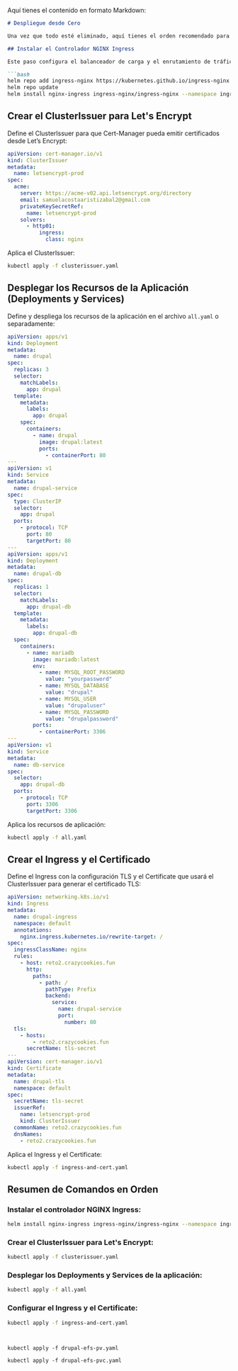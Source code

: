 Aquí tienes el contenido en formato Markdown:

```markdown
# Despliegue desde Cero

Una vez que todo esté eliminado, aquí tienes el orden recomendado para ejecutar los comandos y volver a desplegar todo.

## Instalar el Controlador NGINX Ingress

Este paso configura el balanceador de carga y el enrutamiento de tráfico. Usa Helm para instalar el controlador NGINX Ingress:

```bash
helm repo add ingress-nginx https://kubernetes.github.io/ingress-nginx
helm repo update
helm install nginx-ingress ingress-nginx/ingress-nginx --namespace ingress-nginx --create-namespace
```

## Crear el ClusterIssuer para Let's Encrypt

Define el ClusterIssuer para que Cert-Manager pueda emitir certificados desde Let’s Encrypt:

```yaml
apiVersion: cert-manager.io/v1
kind: ClusterIssuer
metadata:
  name: letsencrypt-prod
spec:
  acme:
    server: https://acme-v02.api.letsencrypt.org/directory
    email: samuelacostaaristizabal2@gmail.com
    privateKeySecretRef:
      name: letsencrypt-prod
    solvers:
      - http01:
          ingress:
            class: nginx
```

Aplica el ClusterIssuer:

```bash
kubectl apply -f clusterissuer.yaml
```

## Desplegar los Recursos de la Aplicación (Deployments y Services)

Define y despliega los recursos de la aplicación en el archivo `all.yaml` o separadamente:

```yaml
apiVersion: apps/v1
kind: Deployment
metadata:
  name: drupal
spec:
  replicas: 3
  selector:
    matchLabels:
      app: drupal
  template:
    metadata:
      labels:
        app: drupal
    spec:
      containers:
        - name: drupal
          image: drupal:latest
          ports:
            - containerPort: 80
---
apiVersion: v1
kind: Service
metadata:
  name: drupal-service
spec:
  type: ClusterIP
  selector:
    app: drupal
  ports:
    - protocol: TCP
      port: 80
      targetPort: 80
---
apiVersion: apps/v1
kind: Deployment
metadata:
  name: drupal-db
spec:
  replicas: 1
  selector:
    matchLabels:
      app: drupal-db
  template:
    metadata:
      labels:
        app: drupal-db
  spec:
    containers:
      - name: mariadb
        image: mariadb:latest
        env:
          - name: MYSQL_ROOT_PASSWORD
            value: "yourpassword"
          - name: MYSQL_DATABASE
            value: "drupal"
          - name: MYSQL_USER
            value: "drupaluser"
          - name: MYSQL_PASSWORD
            value: "drupalpassword"
        ports:
          - containerPort: 3306
---
apiVersion: v1
kind: Service
metadata:
  name: db-service
spec:
  selector:
    app: drupal-db
  ports:
    - protocol: TCP
      port: 3306
      targetPort: 3306
```

Aplica los recursos de aplicación:

```bash
kubectl apply -f all.yaml
```

## Crear el Ingress y el Certificado

Define el Ingress con la configuración TLS y el Certificate que usará el ClusterIssuer para generar el certificado TLS:

```yaml
apiVersion: networking.k8s.io/v1
kind: Ingress
metadata:
  name: drupal-ingress
  namespace: default
  annotations:
    nginx.ingress.kubernetes.io/rewrite-target: /
spec:
  ingressClassName: nginx
  rules:
    - host: reto2.crazycookies.fun
      http:
        paths:
          - path: /
            pathType: Prefix
            backend:
              service:
                name: drupal-service
                port:
                  number: 80
  tls:
    - hosts:
        - reto2.crazycookies.fun
      secretName: tls-secret
---
apiVersion: cert-manager.io/v1
kind: Certificate
metadata:
  name: drupal-tls
  namespace: default
spec:
  secretName: tls-secret
  issuerRef:
    name: letsencrypt-prod
    kind: ClusterIssuer
  commonName: reto2.crazycookies.fun
  dnsNames:
    - reto2.crazycookies.fun
```

Aplica el Ingress y el Certificate:

```bash
kubectl apply -f ingress-and-cert.yaml
```

## Resumen de Comandos en Orden

### Instalar el controlador NGINX Ingress:

```bash
helm install nginx-ingress ingress-nginx/ingress-nginx --namespace ingress-nginx --create-namespace
```

### Crear el ClusterIssuer para Let's Encrypt:

```bash
kubectl apply -f clusterissuer.yaml
```

### Desplegar los Deployments y Services de la aplicación:

```bash
kubectl apply -f all.yaml
```

### Configurar el Ingress y el Certificate:

```bash
kubectl apply -f ingress-and-cert.yaml
```
```


kubectl apply -f drupal-efs-pv.yaml

kubectl apply -f drupal-efs-pvc.yaml

